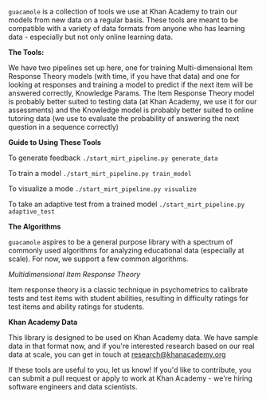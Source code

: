 `guacamole` is a collection of tools we use at Khan Academy to train our models
from new data on a regular basis. These tools are meant to be compatible
with a variety of data formats from anyone who has learning data - especially
but not only online learning data.

**The Tools:**

We have two pipelines set up here, one for training Multi-dimensional Item Response
Theory models (with time, if you have that data) and one for looking at responses
and training a model to predict if the next item will be answered correctly, Knowledge Params.
The Item Response Theory model is probably better suited to testing data (at Khan Academy,
we use it for our assessments) and the Knowledge model is probably better suited to
online tutoring data (we use to evaluate the probability of answering the next question
in a sequence correctly)

**Guide to Using These Tools**

To generate feedback
`./start_mirt_pipeline.py generate_data`

To train a model
`./start_mirt_pipeline.py train_model`

To visualize a mode
`./start_mirt_pipeline.py visualize`

To take an adaptive test from a trained model
`./start_mirt_pipeline.py adaptive_test`

**The Algorithms**

`guacamole` aspires to be a general purpose library with a spectrum of commonly used algorithms for analyzing educational data (especially at scale). For now, we support a few common algorithms.

*Multidimensional Item Response Theory*

Item response theory is a classic technique in psychometrics to calibrate tests and test items with student abilities, resulting in difficulty ratings for test items and ability ratings for students.

**Khan Academy Data**

This library is designed to be used on Khan Academy data. We have sample data in that format now, and if you're interested research based on our real data at scale, you can get in touch at research@khanacademy.org


If these tools are useful to you, let us know! If you'd like to contribute,
you can submit a pull request or apply to work at Khan Academy - we're hiring
software engineers and data scientists.
